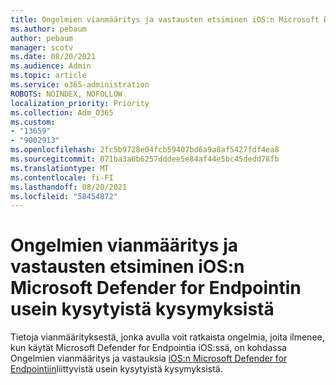 ```yaml
---
title: Ongelmien vianmääritys ja vastausten etsiminen iOS:n Microsoft Defender for Endpointin usein kysytyistä kysymyksistä
ms.author: pebaum
author: pebaum
manager: scotv
ms.date: 08/20/2021
ms.audience: Admin
ms.topic: article
ms.service: o365-administration
ROBOTS: NOINDEX, NOFOLLOW
localization_priority: Priority
ms.collection: Adm_O365
ms.custom:
- "13659"
- "9002913"
ms.openlocfilehash: 2fc5b9728e04fcb59407bd6a9a8af5427fdf4ea8
ms.sourcegitcommit: 071ba3a6b6257dddee5e84af44e5bc45dedd78fb
ms.translationtype: MT
ms.contentlocale: fi-FI
ms.lasthandoff: 08/20/2021
ms.locfileid: "58454872"
---
```

# <a name="troubleshoot-issues-and-find-answers-to-faqs-on-microsoft-defender-for-endpoint-on-ios"></a>Ongelmien vianmääritys ja vastausten etsiminen iOS:n Microsoft Defender for Endpointin usein kysytyistä kysymyksistä

Tietoja vianmäärityksestä, jonka avulla voit ratkaista ongelmia, joita ilmenee, kun käytät Microsoft Defender for Endpointia iOS:ssä, on kohdassa Ongelmien vianmääritys ja vastauksia [iOS:n Microsoft Defender for Endpointiin](https://docs.microsoft.com/microsoft-365/security/defender-endpoint/ios-troubleshoot)liittyvistä usein kysytyistä kysymyksistä.